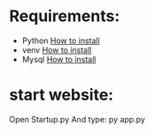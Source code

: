 # Requirements:
- Python [How to install](https://www.howtogeek.com/197947/how-to-install-python-on-windows/)
- venv [How to install](https://docs.python.org/3/library/venv.html)
- Mysql [How to install](https://mysqlcode.com/download-and-install-mysql-windows/)
# start website:
Open Startup.py 
And type: py app.py
